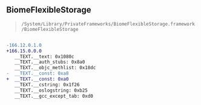 ## BiomeFlexibleStorage

> `/System/Library/PrivateFrameworks/BiomeFlexibleStorage.framework/BiomeFlexibleStorage`

```diff

-166.12.0.1.0
+166.15.0.0.0
   __TEXT.__text: 0x1080c
   __TEXT.__auth_stubs: 0x8a0
   __TEXT.__objc_methlist: 0x18dc
-  __TEXT.__const: 0xa8
+  __TEXT.__const: 0xa0
   __TEXT.__cstring: 0x1f26
   __TEXT.__oslogstring: 0xb25
   __TEXT.__gcc_except_tab: 0xd0

```
